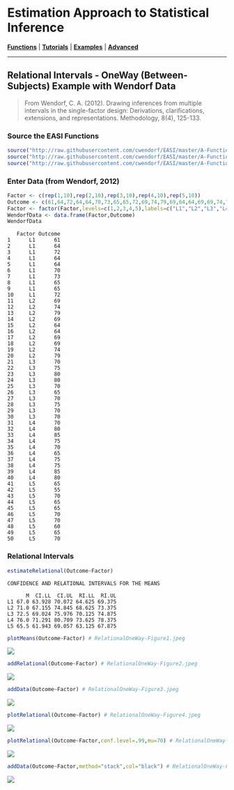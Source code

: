 # Estimation Approach to Statistical Inference

[**Functions**](../../A-Functions) | 
[**Tutorials**](../../B-Tutorials) | 
[**Examples**](../../C-Examples) | 
[**Advanced**](../../D-Advanced)

---

## Relational Intervals - OneWay (Between-Subjects) Example with Wendorf Data

> From Wendorf, C. A. (2012). Drawing inferences from multiple intervals in the single-factor design: Derivations, clarifications, extensions, and representations. Methodology, 8(4), 125-133.

### Source the EASI Functions

```r
source("http://raw.githubusercontent.com/cwendorf/EASI/master/A-Functions/ALL-EASI-FUNCTIONS.R")
source("http://raw.githubusercontent.com/cwendorf/EASI/master/A-Functions/omnibusExtension.R")
source("http://raw.githubusercontent.com/cwendorf/EASI/master/A-Functions/relationalExtension.R")
```

### Enter Data (from Wendorf, 2012)

```r
Factor <- c(rep(1,10),rep(2,10),rep(3,10),rep(4,10),rep(5,10))
Outcome <- c(61,64,72,64,64,70,73,65,65,72,69,74,79,69,64,64,69,69,74,79,70,75,80,80,70,65,70,75,70,70,70,80,85,75,70,65,75,75,85,80,65,55,70,65,65,70,70,60,65,70)
Factor <- factor(Factor,levels=c(1,2,3,4,5),labels=c("L1","L2","L3","L4","L5"))
WendorfData <- data.frame(Factor,Outcome)
WendorfData
```
```
   Factor Outcome
1      L1      61
2      L1      64
3      L1      72
4      L1      64
5      L1      64
6      L1      70
7      L1      73
8      L1      65
9      L1      65
10     L1      72
11     L2      69
12     L2      74
13     L2      79
14     L2      69
15     L2      64
16     L2      64
17     L2      69
18     L2      69
19     L2      74
20     L2      79
21     L3      70
22     L3      75
23     L3      80
24     L3      80
25     L3      70
26     L3      65
27     L3      70
28     L3      75
29     L3      70
30     L3      70
31     L4      70
32     L4      80
33     L4      85
34     L4      75
35     L4      70
36     L4      65
37     L4      75
38     L4      75
39     L4      85
40     L4      80
41     L5      65
42     L5      55
43     L5      70
44     L5      65
45     L5      65
46     L5      70
47     L5      70
48     L5      60
49     L5      65
50     L5      70
```

### Relational Intervals

```r
estimateRelational(Outcome~Factor)
```
```
CONFIDENCE AND RELATIONAL INTERVALS FOR THE MEANS

      M  CI.LL  CI.UL  RI.LL  RI.UL
L1 67.0 63.928 70.072 64.625 69.375
L2 71.0 67.155 74.845 68.625 73.375
L3 72.5 69.024 75.976 70.125 74.875
L4 76.0 71.291 80.709 73.625 78.375
L5 65.5 61.943 69.057 63.125 67.875
```

```r
plotMeans(Outcome~Factor) # RelationalOneWay-Figure1.jpeg
```
<kbd><img src="RelationalOneWay-Figure1.jpeg"></kbd>
```r
addRelational(Outcome~Factor) # RelationalOneWay-Figure2.jpeg
```
<kbd><img src="RelationalOneWay-Figure2.jpeg"></kbd>
```r
addData(Outcome~Factor) # RelationalOneWay-Figure3.jpeg
```
<kbd><img src="RelationalOneWay-Figure3.jpeg"></kbd>
```r
plotRelational(Outcome~Factor) # RelationalOneWay-Figure4.jpeg
```
<kbd><img src="RelationalOneWay-Figure4.jpeg"></kbd>
```r
plotRelational(Outcome~Factor,conf.level=.99,mu=70) # RelationalOneWay-Figure5.jpeg
```
<kbd><img src="RelationalOneWay-Figure5.jpeg"></kbd>
```r
addData(Outcome~Factor,method="stack",col="black") # RelationalOneWay-Figure6.jpeg
```
<kbd><img src="RelationalOneWay-Figure6.jpeg"></kbd>
